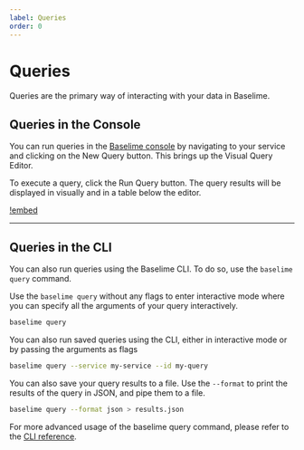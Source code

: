 ```yaml
---
label: Queries
order: 0
---
```


# Queries

Queries are the primary way of interacting with your data in Baselime.

## Queries in the Console

You can run queries in the [Baselime console](https://console.baselime.io) by navigating to your service and clicking on the New Query button. This brings up the Visual Query Editor.

To execute a query, click the Run Query button. The query results will be displayed in visually and in a table below the editor.

[!embed](https://www.youtube.com/watch?v=QuLT55XqJsE)

---

## Queries in the CLI

You can also run queries using the Baselime CLI. To do so, use the `baselime query` command.

Use the `baselime query` without any flags to enter interactive mode where you can specify all the arguments of your query interactively.

```bash # :icon-terminal: terminal
baselime query
```

You can also run saved queries using the CLI, either in interactive mode or by passing the arguments as flags

```bash # :icon-terminal: terminal
baselime query --service my-service --id my-query
```

You can also save your query results to a file. Use the `--format` to print the results of the query in JSON, and pipe them to a file.

```bash # :icon-terminal: terminal
baselime query --format json > results.json
```

For more advanced usage of the baselime query command, please refer to the [CLI reference](../cli/reference//query.md).
